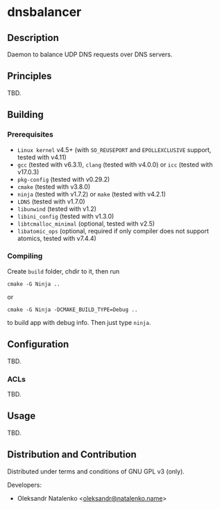 dnsbalancer
===========

Description
-----------

Daemon to balance UDP DNS requests over DNS servers.

Principles
----------

TBD.

Building
--------

### Prerequisites

* `Linux kernel` v4.5+ (with `SO_REUSEPORT` and `EPOLLEXCLUSIVE` support, tested with v4.11)
* `gcc` (tested with v6.3.1), `clang` (tested with v4.0.0) or `icc` (tested with v17.0.3)
* `pkg-config` (tested with v0.29.2)
* `cmake` (tested with v3.8.0)
* `ninja` (tested with v1.7.2) or `make` (tested with v4.2.1)
* `LDNS` (tested with v1.7.0)
* `libunwind` (tested with v1.2)
* `libini_config` (tested with v1.3.0)
* `libtcmalloc_minimal` (optional, tested with v2.5)
* `libatomic_ops` (optional, required if only compiler does not support atomics, tested with v7.4.4)

### Compiling

Create `build` folder, chdir to it, then run

`cmake -G Ninja ..`

or

`cmake -G Ninja -DCMAKE_BUILD_TYPE=Debug ..`

to build app with debug info. Then just type `ninja`.

Configuration
-------------

TBD.

### ACLs

TBD.

Usage
-----

TBD.

Distribution and Contribution
-----------------------------

Distributed under terms and conditions of GNU GPL v3 (only).

Developers:

* Oleksandr Natalenko &lt;oleksandr@natalenko.name&gt;
